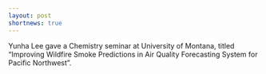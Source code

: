 ```yaml
---
layout: post
shortnews: true
---
```


Yunha Lee gave a Chemistry seminar at University of Montana, titled “Improving Wildfire Smoke Predictions in Air Quality Forecasting System for Pacific Northwest”. 
